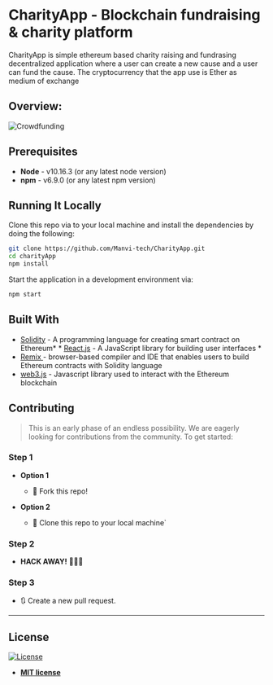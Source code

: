 # CharityApp - Blockchain fundraising & charity platform

CharityApp is simple ethereum based charity raising and fundrasing decentralized application where a user can create a new cause and a user can fund the cause. The cryptocurrency that the app use is Ether as medium of exchange

## Overview:

![Crowdfunding](https://media.giphy.com/media/Wt6vhnRXuFgf7ANykb/giphy.gif)

## Prerequisites

* **Node** - v10.16.3 (or any latest node version)
* **npm** - v6.9.0 (or any latest npm version)

## Running It Locally

Clone this repo via to your local machine and install the dependencies by doing the following:

```bash
git clone https://github.com/Manvi-tech/CharityApp.git
cd charityApp
npm install
```

Start the application in a development environment via:

```bash
npm start
```

## Built With

* [Solidity](https://solidity.readthedocs.io/en/v0.6.2/) - A programming language for creating smart contract on Ethereum*   * [React.js](https://reactjs.org/) - A JavaScript library for building user interfaces *
* [Remix ](https://remix.ethereum.org) - browser-based compiler and IDE that enables users to build Ethereum contracts with Solidity language
* [web3.js](https://github.com/ethereum/web3.js/) - Javascript library used to interact with the Ethereum blockchain 

## Contributing

> This is an early phase of an endless possibility. We are eagerly looking for contributions from the community.
> To get started:

### Step 1

- **Option 1**

  - 🍴 Fork this repo!

- **Option 2**
  - 👯 Clone this repo to your local machine`

### Step 2

- **HACK AWAY!** 🔨🔨🔨

### Step 3

- 🔃 Create a new pull request.

---
## License

[![License](http://img.shields.io/:license-mit-blue.svg?style=flat-square)](http://badges.mit-license.org)

- **[MIT license](http://opensource.org/licenses/mit-license.php)**
